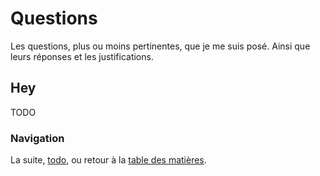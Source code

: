 # Questions

Les questions, plus ou moins pertinentes, que je me suis posé. Ainsi que leurs réponses et les justifications.


## Hey

TODO


### Navigation

La suite, [todo](/docs/hue.md), ou retour à la [table des matières](https://github.com/youpiwaza/notes-serveur).